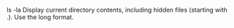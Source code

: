 ls -la Display current directory contents, including hidden files (starting with .). Use the long format.
